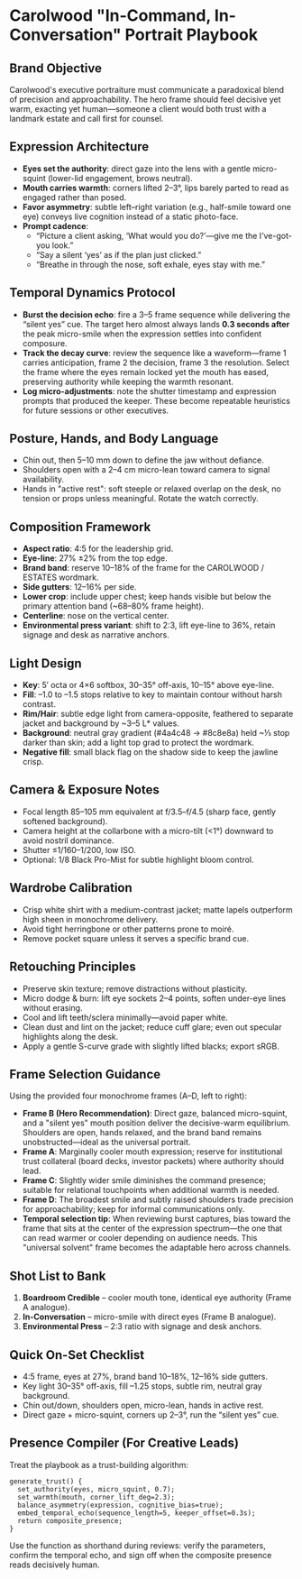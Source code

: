 # Carolwood "In-Command, In-Conversation" Portrait Playbook

## Brand Objective
Carolwood's executive portraiture must communicate a paradoxical blend of precision and approachability. The hero frame should feel decisive yet warm, exacting yet human—someone a client would both trust with a landmark estate and call first for counsel.

## Expression Architecture
- **Eyes set the authority**: direct gaze into the lens with a gentle micro-squint (lower-lid engagement, brows neutral).
- **Mouth carries warmth**: corners lifted 2–3°, lips barely parted to read as engaged rather than posed.
- **Favor asymmetry**: subtle left–right variation (e.g., half-smile toward one eye) conveys live cognition instead of a static photo-face.
- **Prompt cadence**:
  - “Picture a client asking, ‘What would you do?’—give me the I’ve-got-you look.”
  - “Say a silent ‘yes’ as if the plan just clicked.”
  - “Breathe in through the nose, soft exhale, eyes stay with me.”

## Temporal Dynamics Protocol
- **Burst the decision echo**: fire a 3–5 frame sequence while delivering the “silent yes” cue. The target hero almost always lands **0.3 seconds after** the peak micro-smile when the expression settles into confident composure.
- **Track the decay curve**: review the sequence like a waveform—frame 1 carries anticipation, frame 2 the decision, frame 3 the resolution. Select the frame where the eyes remain locked yet the mouth has eased, preserving authority while keeping the warmth resonant.
- **Log micro-adjustments**: note the shutter timestamp and expression prompts that produced the keeper. These become repeatable heuristics for future sessions or other executives.

## Posture, Hands, and Body Language
- Chin out, then 5–10 mm down to define the jaw without defiance.
- Shoulders open with a 2–4 cm micro-lean toward camera to signal availability.
- Hands in "active rest": soft steeple or relaxed overlap on the desk, no tension or props unless meaningful. Rotate the watch correctly.

## Composition Framework
- **Aspect ratio**: 4:5 for the leadership grid.
- **Eye-line**: 27% ±2% from the top edge.
- **Brand band**: reserve 10–18% of the frame for the CAROLWOOD / ESTATES wordmark.
- **Side gutters**: 12–16% per side.
- **Lower crop**: include upper chest; keep hands visible but below the primary attention band (~68–80% frame height).
- **Centerline**: nose on the vertical center.
- **Environmental press variant**: shift to 2:3, lift eye-line to 36%, retain signage and desk as narrative anchors.

## Light Design
- **Key**: 5′ octa or 4×6 softbox, 30–35° off-axis, 10–15° above eye-line.
- **Fill**: –1.0 to –1.5 stops relative to key to maintain contour without harsh contrast.
- **Rim/Hair**: subtle edge light from camera-opposite, feathered to separate jacket and background by ~3–5 L* values.
- **Background**: neutral gray gradient (#4a4c48 → #8c8e8a) held ~⅓ stop darker than skin; add a light top grad to protect the wordmark.
- **Negative fill**: small black flag on the shadow side to keep the jawline crisp.

## Camera & Exposure Notes
- Focal length 85–105 mm equivalent at f/3.5–f/4.5 (sharp face, gently softened background).
- Camera height at the collarbone with a micro-tilt (<1°) downward to avoid nostril dominance.
- Shutter ≤1/160–1/200, low ISO.
- Optional: 1/8 Black Pro-Mist for subtle highlight bloom control.

## Wardrobe Calibration
- Crisp white shirt with a medium-contrast jacket; matte lapels outperform high sheen in monochrome delivery.
- Avoid tight herringbone or other patterns prone to moiré.
- Remove pocket square unless it serves a specific brand cue.

## Retouching Principles
- Preserve skin texture; remove distractions without plasticity.
- Micro dodge & burn: lift eye sockets 2–4 points, soften under-eye lines without erasing.
- Cool and lift teeth/sclera minimally—avoid paper white.
- Clean dust and lint on the jacket; reduce cuff glare; even out specular highlights along the desk.
- Apply a gentle S-curve grade with slightly lifted blacks; export sRGB.

## Frame Selection Guidance
Using the provided four monochrome frames (A–D, left to right):
- **Frame B (Hero Recommendation)**: Direct gaze, balanced micro-squint, and a "silent yes" mouth position deliver the decisive-warm equilibrium. Shoulders are open, hands relaxed, and the brand band remains unobstructed—ideal as the universal portrait.
- **Frame A**: Marginally cooler mouth expression; reserve for institutional trust collateral (board decks, investor packets) where authority should lead.
- **Frame C**: Slightly wider smile diminishes the command presence; suitable for relational touchpoints when additional warmth is needed.
- **Frame D**: The broadest smile and subtly raised shoulders trade precision for approachability; keep for informal communications only.
- **Temporal selection tip**: When reviewing burst captures, bias toward the frame that sits at the center of the expression spectrum—the one that can read warmer or cooler depending on audience needs. This "universal solvent" frame becomes the adaptable hero across channels.

## Shot List to Bank
1. **Boardroom Credible** – cooler mouth tone, identical eye authority (Frame A analogue).
2. **In-Conversation** – micro-smile with direct eyes (Frame B analogue).
3. **Environmental Press** – 2:3 ratio with signage and desk anchors.

## Quick On-Set Checklist
- 4:5 frame, eyes at 27%, brand band 10–18%, 12–16% side gutters.
- Key light 30–35° off-axis, fill –1.25 stops, subtle rim, neutral gray background.
- Chin out/down, shoulders open, micro-lean, hands in active rest.
- Direct gaze + micro-squint, corners up 2–3°, run the “silent yes” cue.

## Presence Compiler (For Creative Leads)
Treat the playbook as a trust-building algorithm:

```
generate_trust() {
  set_authority(eyes, micro_squint, 0.7);
  set_warmth(mouth, corner_lift_deg=2.3);
  balance_asymmetry(expression, cognitive_bias=true);
  embed_temporal_echo(sequence_length=5, keeper_offset=0.3s);
  return composite_presence;
}
```

Use the function as shorthand during reviews: verify the parameters, confirm the temporal echo, and sign off when the composite presence reads decisively human.
